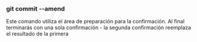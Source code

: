 ### git commit --amend
Este comando utiliza el área de preparación para la confirmación.
Al final terminarás con una sola confirmación - la segunda confirmación reemplaza el resultado de la primera
